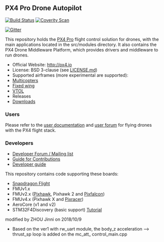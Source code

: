 ## PX4 Pro Drone Autopilot ##

[![Build Status](https://travis-ci.org/PX4/Firmware.svg?branch=master)](https://travis-ci.org/PX4/Firmware) [![Coverity Scan](https://scan.coverity.com/projects/3966/badge.svg?flat=1)](https://scan.coverity.com/projects/3966?tab=overview)

[![Gitter](https://badges.gitter.im/Join%20Chat.svg)](https://gitter.im/PX4/Firmware?utm_source=badge&utm_medium=badge&utm_campaign=pr-badge&utm_content=badge)

This repository holds the [PX4 Pro](http://px4.io) flight control solution for drones, with the main applications located in the src/modules directory. It also contains the PX4 Drone Middleware Platform, which provides drivers and middleware to run drones.

*   Official Website: http://px4.io
*   License: BSD 3-clause (see [LICENSE.md](https://github.com/PX4/Firmware/blob/master/LICENSE.md))
*   Supported airframes (more experimental are supported):
  * [Multicopters](http://px4.io/portfolio_category/multicopter/)
  * [Fixed wing](http://px4.io/portfolio_category/plane/)
  * [VTOL](http://px4.io/portfolio_category/vtol/)
*   Releases
  * [Downloads](https://github.com/PX4/Firmware/releases)

### Users ###

Please refer to the [user documentation](http://px4.io) and [user forum](http://discuss.px4.io) for flying drones with the PX4 flight stack.

### Developers ###

  * [Developer Forum / Mailing list](http://groups.google.com/group/px4users)
  * [Guide for Contributions](https://github.com/PX4/Firmware/blob/master/CONTRIBUTING.md)
  * [Developer guide](http://dev.px4.io)


This repository contains code supporting these boards:
  * [Snapdragon Flight](http://dev.px4.io/hardware-snapdragon.html)
  * FMUv1.x
  * FMUv2.x ([Pixhawk](http://dev.px4.io/hardware-pixhawk.html), Pixhawk 2 and [Pixfalcon](http://dev.px4.io/hardware-pixfalcon.html))
  * FMUv4.x (Pixhawk X and [Pixracer](http://dev.px4.io/hardware-pixracer.html))
  * AeroCore (v1 and v2)
  * STM32F4Discovery (basic support) [Tutorial](https://pixhawk.org/modules/stm32f4discovery)


  modified by ZHOU Jinni on 2018/10/9

  * Based on the ver1 with rw_uart module, the body_z acceleration --> thrust_sp loop is added on the 
  mc_att_ control_main.cpp
